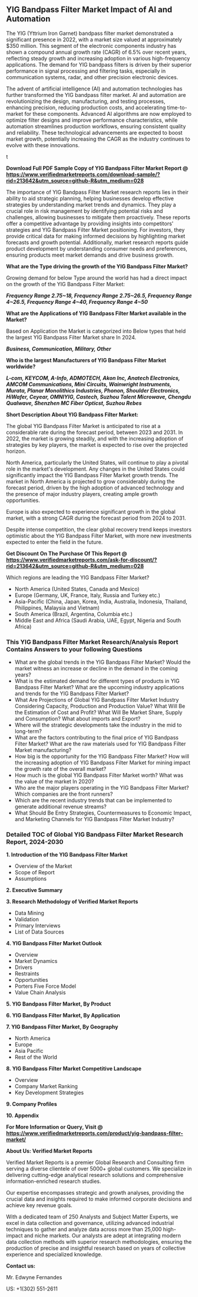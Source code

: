 <h2>YIG Bandpass Filter Market Impact of AI and Automation</h2><p>The YIG (Yttrium Iron Garnet) bandpass filter market demonstrated a significant presence in 2022, with a market size valued at approximately $350 million. This segment of the electronic components industry has shown a compound annual growth rate (CAGR) of 6.5% over recent years, reflecting steady growth and increasing adoption in various high-frequency applications. The demand for YIG bandpass filters is driven by their superior performance in signal processing and filtering tasks, especially in communication systems, radar, and other precision electronic devices.</p><p>The advent of artificial intelligence (AI) and automation technologies has further transformed the YIG bandpass filter market. AI and automation are revolutionizing the design, manufacturing, and testing processes, enhancing precision, reducing production costs, and accelerating time-to-market for these components. Advanced AI algorithms are now employed to optimize filter designs and improve performance characteristics, while automation streamlines production workflows, ensuring consistent quality and reliability. These technological advancements are expected to boost market growth, potentially increasing the CAGR as the industry continues to evolve with these innovations.</p>t</p><p id="" class=""><strong>Download Full PDF Sample Copy of YIG Bandpass Filter Market Report @ <a href="https://www.verifiedmarketreports.com/download-sample/?rid=213642&utm_source=github-R&utm_medium=028" target="_blank">https://www.verifiedmarketreports.com/download-sample/?rid=213642&utm_source=github-R&utm_medium=028</a></strong></p><p>The importance of&nbsp;YIG Bandpass Filter Market research reports lies in their ability to aid strategic planning, helping businesses develop effective strategies by understanding market trends and dynamics. They play a crucial role in risk management by identifying potential risks and challenges, allowing businesses to mitigate them proactively. These reports offer a competitive advantage by providing insights into competitors' strategies and YIG Bandpass Filter Market positioning. For investors, they provide critical data for making informed decisions by highlighting market forecasts and growth potential. Additionally, market research reports guide product development by understanding consumer needs and preferences, ensuring products meet market demands and drive business growth.</p><p><strong>What are the&nbsp;Type driving the growth of the YIG Bandpass Filter Market?</strong></p><p id="" class="">Growing demand for below Type around the world has had a direct impact on the growth of the YIG Bandpass Filter Market:</p><em><strong>Frequency Range 2.75~18, Frequency Range 2.75~26.5, Frequency Range 4~26.5, Frequency Range 4~40, Frequency Range 4~50</strong></em></p><strong>What are the&nbsp;Applications&nbsp;of YIG Bandpass Filter Market available in the Market?</strong></p><p id="" class="">Based on Application the Market is categorized into Below types that held the largest YIG Bandpass Filter Market share In 2024.</p><em><strong>Business, Communication, Military, Other</strong></em></p><strong>Who is the largest Manufacturers of YIG Bandpass Filter Market worldwide?</strong></p><p><em><strong>L-com, KEYCOM, A-Info, ADMOTECH, Akon Inc, Anatech Electronics, AMCOM Communications, Mini Circuits, Wainwright Instruments, Murata, Planar Monolithics Industries, Phonon, Shoulder Electronics, HiWafer, Ceyear, OMNIYIG, Castech, Suzhou Talent Microwave, Chengdu Qualwave, Shenzhen MC Fiber Opticst, Suzhou Rebes</strong></em></p><p id="" class=""><strong>Short Description About YIG Bandpass Filter Market:</strong></p><p>The global YIG Bandpass Filter Market is anticipated to rise at a considerable rate during the forecast period, between 2023 and 2031. In 2022, the market is growing steadily, and with the increasing adoption of strategies by key players, the market is expected to rise over the projected horizon.</p><p>North America, particularly the United States, will continue to play a pivotal role in the market's development. Any changes in the United States could significantly impact the YIG Bandpass Filter Market growth trends. The market in North America is projected to grow considerably during the forecast period, driven by the high adoption of advanced technology and the presence of major industry players, creating ample growth opportunities.</p><p>Europe is also expected to experience significant growth in the global market, with a strong CAGR during the forecast period from 2024 to 2031.</p><p>Despite intense competition, the clear global recovery trend keeps investors optimistic about the YIG Bandpass Filter Market, with more new investments expected to enter the field in the future.</p><p id="" class=""><strong>Get Discount On The Purchase Of This Report @ <a href="https://www.verifiedmarketreports.com/ask-for-discount/?rid=213642&utm_source=github-R&utm_medium=028" target="_blank">https://www.verifiedmarketreports.com/ask-for-discount/?rid=213642&utm_source=github-R&utm_medium=028</a></strong></p>Which regions are leading the YIG Bandpass Filter Market?</p><ul><li>North America (United States, Canada and Mexico)</li><li>Europe (Germany, UK, France, Italy, Russia and Turkey etc.)</li><li>Asia-Pacific (China, Japan, Korea, India, Australia, Indonesia, Thailand, Philippines, Malaysia and Vietnam)</li><li>South America (Brazil, Argentina, Columbia etc.)</li><li>Middle East and Africa (Saudi Arabia, UAE, Egypt, Nigeria and South Africa)</li></ul><h3 id="" class="">This YIG Bandpass Filter Market Research/Analysis Report Contains Answers to your following Questions</h3><ul><li>What are the global trends in the YIG Bandpass Filter Market? Would the market witness an increase or decline in the demand in the coming years?</li><li>What is the estimated demand for different types of products in YIG Bandpass Filter Market? What are the upcoming industry applications and trends for the YIG Bandpass Filter Market?</li><li>What Are Projections of Global YIG Bandpass Filter Market Industry Considering Capacity, Production and Production Value? What Will Be the Estimation of Cost and Profit? What Will Be Market Share, Supply and Consumption? What about imports and Export?</li><li>Where will the strategic developments take the industry in the mid to long-term?</li><li>What are the factors contributing to the final price of YIG Bandpass Filter Market? What are the raw materials used for YIG Bandpass Filter Market manufacturing?</li><li>How big is the opportunity for the YIG Bandpass Filter Market? How will the increasing adoption of YIG Bandpass Filter Market for mining impact the growth rate of the overall market?</li><li>How much is the global YIG Bandpass Filter Market worth? What was the value of the market In 2020?</li><li>Who are the major players operating in the YIG Bandpass Filter Market? Which companies are the front runners?</li><li>Which are the recent industry trends that can be implemented to generate additional revenue streams?</li><li>What Should Be Entry Strategies, Countermeasures to Economic Impact, and Marketing Channels for YIG Bandpass Filter Market Industry?</li></ul><h3 id="" class="">Detailed TOC of Global YIG Bandpass Filter Market Research Report, 2024-2030</h3><p id="" class=""><strong>1. Introduction of the YIG Bandpass Filter Market</strong></p><ul><li>Overview of the Market</li><li>Scope of Report</li><li>Assumptions</li></ul><p id="" class=""><strong>2. Executive Summary</strong></p><p id="" class=""><strong>3. Research Methodology of Verified Market Reports</strong></p><ul><li>Data Mining</li><li>Validation</li><li>Primary Interviews</li><li>List of Data Sources</li></ul><p id="" class=""><strong>4. YIG Bandpass Filter Market Outlook</strong></p><ul><li>Overview</li><li>Market Dynamics</li><li>Drivers</li><li>Restraints</li><li>Opportunities</li><li>Porters Five Force Model</li><li>Value Chain Analysis</li></ul><p id="" class=""><strong>5. YIG Bandpass Filter Market, By Product</strong></p><p id="" class=""><strong>6. YIG Bandpass Filter Market, By Application</strong></p><p id="" class=""><strong>7. YIG Bandpass Filter Market, By Geography</strong></p><ul><li>North America</li><li>Europe</li><li>Asia Pacific</li><li>Rest of the World</li></ul><p id="" class=""><strong>8. YIG Bandpass Filter Market Competitive Landscape</strong></p><ul><li>Overview</li><li>Company Market Ranking</li><li>Key Development Strategies</li></ul><p id="" class=""><strong>9. Company Profiles</strong></p><p id="" class=""><strong>10. Appendix</strong></p><p id="" class=""><strong>For More Information or Query, Visit @ <a href="https://www.verifiedmarketreports.com/product/yig-bandpass-filter-market/" target="_blank">https://www.verifiedmarketreports.com/product/yig-bandpass-filter-market/</a></strong></p><p id="" class=""><strong>About Us: Verified Market Reports</strong></p><p id="" class="">Verified Market Reports is a premier Global Research and Consulting firm serving a diverse clientele of over 5000+ global customers. We specialize in delivering cutting-edge analytical research solutions and comprehensive information-enriched research studies.</p><p id="" class="">Our expertise encompasses strategic and growth analyses, providing the crucial data and insights required to make informed corporate decisions and achieve key revenue goals.</p><p id="" class="">With a dedicated team of 250 Analysts and Subject Matter Experts, we excel in data collection and governance, utilizing advanced industrial techniques to gather and analyze data across more than 25,000 high-impact and niche markets. Our analysts are adept at integrating modern data collection methods with superior research methodologies, ensuring the production of precise and insightful research based on years of collective experience and specialized knowledge.</p><p id="" class=""><strong>Contact us:</strong></p><p id="" class="">Mr. Edwyne Fernandes</p><p id="" class="">US: +1(302) 551-2611</p>